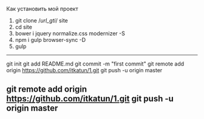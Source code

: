 Как установить мой проект
1. git clone /*url_gti*/ site
2. cd site 
3. bower i jquery normalize.css modernizer -S
4. npm i gulp browser-sync -D
5. gulp



--------------------------------------------------------
git init
git add README.md
git commit -m "first commit"
git remote add origin https://github.com/itkatun/1.git
git push -u origin master



git remote add origin https://github.com/itkatun/1.git
git push -u origin master
--------------------------------------------------------